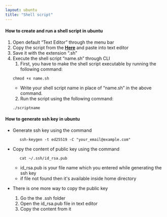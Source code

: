 ```yaml
---
layout: ubuntu
title: "Shell script"
---
```


#### How to create and run a shell script in ubuntu

1. Open default “Text Editor” through the menu bar
2. Copy the script from the **[Here](https://github.com/PatoliyaInfotech/quick-setup/blob/master/ubuntu/20-ubuntu/20-desktop-software-install-ubuntu.sh)** and paste into text editor
3. Save it with the extension “.sh”
4. Execute the shell script “name.sh” through CLI
   1. First, you have to make the shell script executable by running the following command: 
   ```
   chmod +x name.sh
   ```
    - Write your shell script name in place of “name.sh” in the above command. 
   2. Run the script using the following command:
    ```
    ./scriptname
    ```


#### How to generate ssh key in ubuntu

- Generate ssh key using the command 
   ```
      ssh-keygen -t ed25519 -C "your_email@example.com"
   ```

- Copy the content of public key using the command 
   ```
      cat ~/.ssh/id_rsa.pub
   ```
   - id_rsa.pub is your file name which you entered while generating the ssh key 
   - if file not found then it's available inside home directory 
- There is one more way to copy the public key 
   1. Go the the .ssh folder 
   2. Open the id_rsa.pub file in text editor 
   3. Copy the content from it


